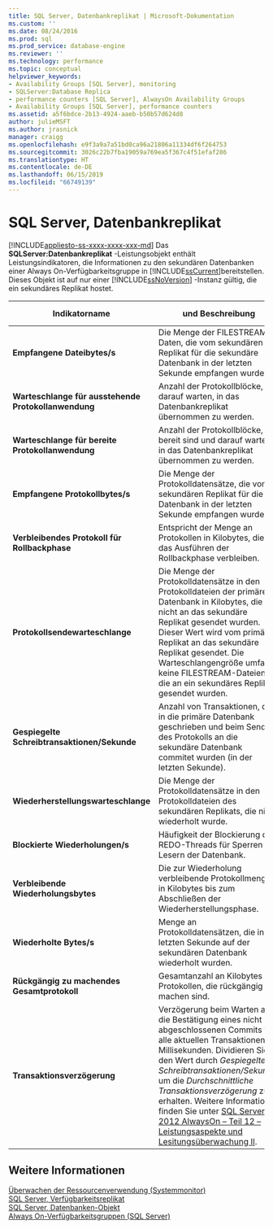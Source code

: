 ```yaml
---
title: SQL Server, Datenbankreplikat | Microsoft-Dokumentation
ms.custom: ''
ms.date: 08/24/2016
ms.prod: sql
ms.prod_service: database-engine
ms.reviewer: ''
ms.technology: performance
ms.topic: conceptual
helpviewer_keywords:
- Availability Groups [SQL Server], monitoring
- SQLServer:Database Replica
- performance counters [SQL Server], AlwaysOn Availability Groups
- Availability Groups [SQL Server], performance counters
ms.assetid: a5f6bdce-2b13-4924-aaeb-b50b57d624d8
author: julieMSFT
ms.author: jrasnick
manager: craigg
ms.openlocfilehash: e9f3a9a7a51bd0ca96a21806a11334df6f264753
ms.sourcegitcommit: 3026c22b7fba19059a769ea5f367c4f51efaf286
ms.translationtype: HT
ms.contentlocale: de-DE
ms.lasthandoff: 06/15/2019
ms.locfileid: "66749139"
---
```

# <a name="sql-server-database-replica"></a>SQL Server, Datenbankreplikat

[!INCLUDE[appliesto-ss-xxxx-xxxx-xxx-md](../../includes/appliesto-ss-xxxx-xxxx-xxx-md.md)]
  Das **SQLServer:Datenbankreplikat** -Leistungsobjekt enthält Leistungsindikatoren, die Informationen zu den sekundären Datenbanken einer Always On-Verfügbarkeitsgruppe in [!INCLUDE[ssCurrent](../../includes/sscurrent-md.md)]bereitstellen. Dieses Objekt ist auf nur einer [!INCLUDE[ssNoVersion](../../includes/ssnoversion-md.md)] -Instanz gültig, die ein sekundäres Replikat hostet.  
  
|Indikatorname|und Beschreibung|Anzeige für...|  
|------------------|-----------------|--------------|  
|**Empfangene Dateibytes/s**|Die Menge der FILESTREAM-Daten, die vom sekundären Replikat für die sekundäre Datenbank in der letzten Sekunde empfangen wurde.|Sekundäres Replikat|  
|**Warteschlange für ausstehende Protokollanwendung**|Anzahl der Protokollblöcke, die darauf warten, in das Datenbankreplikat übernommen zu werden.|Sekundäres Replikat|
|**Warteschlange für bereite Protokollanwendung**|Anzahl der Protokollblöcke, die bereit sind und darauf warten, in das Datenbankreplikat übernommen zu werden.|Sekundäres Replikat|
|**Empfangene Protokollbytes/s**|Die Menge der Protokolldatensätze, die vom sekundären Replikat für die Datenbank in der letzten Sekunde empfangen wurde.|Sekundäres Replikat|  
|**Verbleibendes Protokoll für Rollbackphase**|Entspricht der Menge an Protokollen in Kilobytes, die für das Ausführen der Rollbackphase verbleiben.|Sekundäres Replikat|  
|**Protokollsendewarteschlange**|Die Menge der Protokolldatensätze in den Protokolldateien der primären Datenbank in Kilobytes, die nicht an das sekundäre Replikat gesendet wurden. Dieser Wert wird vom primären Replikat an das sekundäre Replikat gesendet. Die Warteschlangengröße umfasst keine FILESTREAM-Dateien, die an ein sekundäres Replikat gesendet wurden.|Sekundäres Replikat|  
|**Gespiegelte Schreibtransaktionen/Sekunde**|Anzahl von Transaktionen, die in die primäre Datenbank geschrieben und beim Senden des Protokolls an die sekundäre Datenbank commitet wurden (in der letzten Sekunde).|Primäres Replikat|  
|**Wiederherstellungswarteschlange**|Die Menge der Protokolldatensätze in den Protokolldateien des sekundären Replikats, die nicht wiederholt wurde.|Sekundäres Replikat|  
|**Blockierte Wiederholungen/s**|Häufigkeit der Blockierung des REDO-Threads für Sperren von Lesern der Datenbank.|Sekundäres Replikat|  
|**Verbleibende Wiederholungsbytes**|Die zur Wiederholung verbleibende Protokollmenge in Kilobytes bis zum Abschließen der Wiederherstellungsphase.|Sekundäres Replikat|  
|**Wiederholte Bytes/s**|Menge an Protokolldatensätzen, die in der letzten Sekunde auf der sekundären Datenbank wiederholt wurden.|Sekundäres Replikat|  
|**Rückgängig zu machendes Gesamtprotokoll**|Gesamtanzahl an Kilobytes von Protokollen, die rückgängig zu machen sind.|Sekundäres Replikat|  
|**Transaktionsverzögerung**|Verzögerung beim Warten auf die Bestätigung eines nicht abgeschlossenen Commits für alle aktuellen Transaktionen in Millisekunden. Dividieren Sie den Wert durch *Gespiegelte Schreibtransaktionen/Sekunde*, um die *Durchschnittliche Transaktionsverzögerung* zu erhalten. Weitere Informationen finden Sie unter [SQL Server 2012 AlwaysOn – Teil 12 – Leistungsaspekte und Lesitungsüberwachung II](https://blogs.msdn.microsoft.com/saponsqlserver/2013/04/24/sql-server-2012-alwayson-part-12-performance-aspects-and-performance-monitoring-ii/).|Primäres Replikat|  
  
## <a name="see-also"></a>Weitere Informationen
  
 [Überwachen der Ressourcenverwendung &#40;Systemmonitor&#41;](../../relational-databases/performance-monitor/monitor-resource-usage-system-monitor.md)   
 [SQL Server, Verfügbarkeitsreplikat](../../relational-databases/performance-monitor/sql-server-availability-replica.md)   
 [SQL Server, Datenbanken-Objekt](../../relational-databases/performance-monitor/sql-server-databases-object.md)   
 [Always On-Verfügbarkeitsgruppen &#40;SQL Server&#41;](../../database-engine/availability-groups/windows/always-on-availability-groups-sql-server.md)  
  